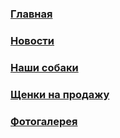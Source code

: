 
 <h3 align="left"> <a href="https://kirillgorlov123.github.io/Kennel-of-dogs-KrasnoeSelo/glavnaya">Главная</a></h3>
 <h3 align="left"> <a href="https://kirillgorlov123.github.io/Kennel-of-dogs-KrasnoeSelo/news">Новости</a></h3>
 <h3 align="left"> <a href="https://kirillgorlov123.github.io/Kennel-of-dogs-KrasnoeSelo/Our-dogs">Наши собаки</a></h3>
 <h3 align="left"> <a href="https://kirillgorlov123.github.io/Kennel-of-dogs-KrasnoeSelo/Puppies for sale">Щенки на продажу</a></h3>
 <h3 align="left"> <a href="https://kirillgorlov123.github.io/Kennel-of-dogs-KrasnoeSelo/Foto Gallery">Фотогалерея</a></h3>
